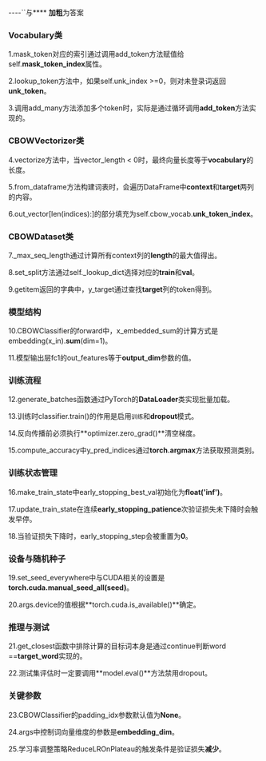 ----``与****  **加粗**为答案

### **Vocabulary类**

1.mask_token对应的索引通过调用add_token方法赋值给self.**mask_token_index**属性。

2.lookup_token方法中，如果self.unk_index >=0，则对未登录词返回**unk_token**。

3.调用add_many方法添加多个token时，实际是通过循环调用**add_token**方法实现的。

### CBOWVectorizer类

4.vectorize方法中，当vector_length < 0时，最终向量长度等于**vocabulary**的长度。

5.from_dataframe方法构建词表时，会遍历DataFrame中**context**和**target**两列的内容。

6.out_vector[len(indices):]的部分填充为self.cbow_vocab.**unk_token_index**。

### **CBOWDataset类**

7._max_seq_length通过计算所有context列的**length**的最大值得出。

8.set_split方法通过self._lookup_dict选择对应的**train**和**val**。

9.getitem返回的字典中，y_target通过查找**target**列的token得到。

### **模型结构**

10.CBOWClassifier的forward中，x_embedded_sum的计算方式是embedding(x_in).**sum**(dim=1)。

11.模型输出层fc1的out_features等于**output_dim**参数的值。

### **训练流程**

12.generate_batches函数通过PyTorch的**DataLoader**类实现批量加载。

13.训练时classifier.train()的作用是启用`训练`和**dropout**模式。

14.反向传播前必须执行**optimizer.zero_grad()**清空梯度。

15.compute_accuracy中y_pred_indices通过**torch.argmax**方法获取预测类别。

### **训练状态管理**

16.make_train_state中early_stopping_best_val初始化为**float('inf')**。

17.update_train_state在连续**early_stopping_patience**次验证损失未下降时会触发早停。

18.当验证损失下降时，early_stopping_step会被重置为**0**。

### **设备与随机种子**

19.set_seed_everywhere中与CUDA相关的设置是**torch.cuda.manual_seed_all(seed)**。

20.args.device的值根据**torch.cuda.is_available()**确定。

### **推理与测试**

21.get_closest函数中排除计算的目标词本身是通过continue判断word ==**target_word**实现的。

22.测试集评估时一定要调用**model.eval()**方法禁用dropout。

### **关键参数**

23.CBOWClassifier的padding_idx参数默认值为**None**。

24.args中控制词向量维度的参数是**embedding_dim**。

25.学习率调整策略ReduceLROnPlateau的触发条件是验证损失**减少**。


